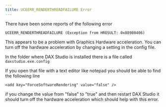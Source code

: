 ```yaml
---
title: UCEERR_RENDERTHREADFAILURE Error
---
```


There have been some reports of the following error
```
UCEERR_RENDERTHREADFAILURE (Exception from HRESULT: 0x88980406)
```

This appears to be a problem with Graphics Hardware acceleration. You can turn off the hardware acceleration by changing a setting in the config file.

In the folder where DAX Studio is installed there is a file called `daxstudio.exe.config`

If you open that file with a text editor like notepad you should be able to find the following line

```
<add key="ForceSoftwareRendering" value="false" />
```

if you change the value from "false" to "true" and then restart DAX Studio it should turn off the hardware acceleration which should help with this error.
